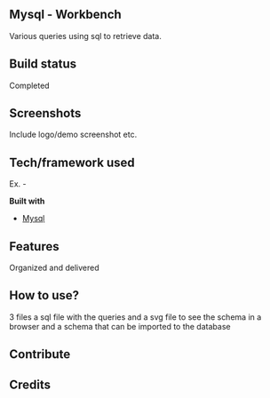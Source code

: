 ## Mysql - Workbench 
Various queries using sql to retrieve data.

## Build status
Completed
 
## Screenshots
Include logo/demo screenshot etc.

## Tech/framework used
Ex. -

<b>Built with</b>
- [Mysql](https://www.mysql.com/products/workbench)

## Features
Organized and delivered

## How to use?
 3 files a sql file with the queries and a svg file to see the schema in a browser and a schema that can be imported to the database

## Contribute

## Credits

